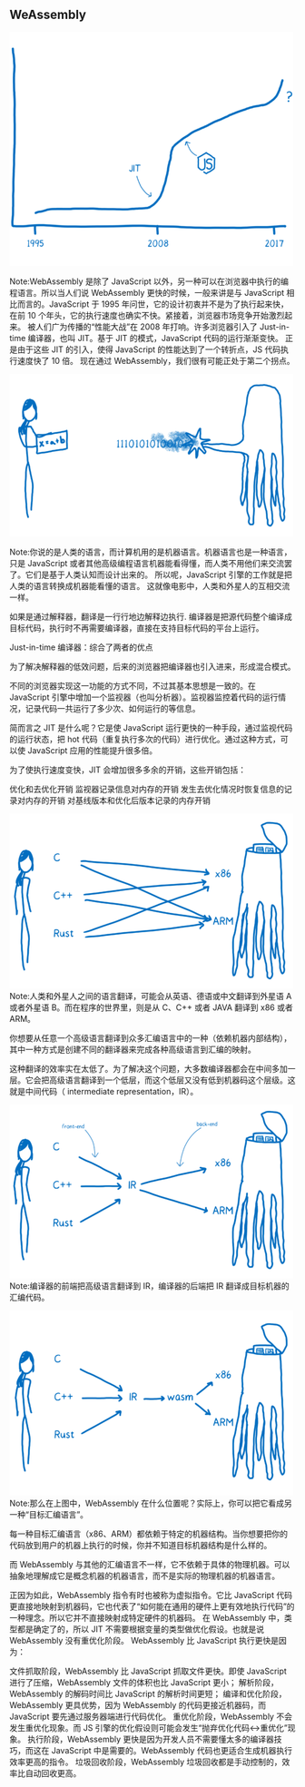 ## WeAssembly

![wasm](/images/nodejs8/wasm1.png)

Note:WebAssembly 是除了 JavaScript 以外，另一种可以在浏览器中执行的编程语言。所以当人们说 WebAssembly 更快的时候，一般来讲是与 JavaScript 相比而言的。JavaScript 于 1995 年问世，它的设计初衷并不是为了执行起来快，在前 10 个年头，它的执行速度也确实不快。紧接着，浏览器市场竞争开始激烈起来。
被人们广为传播的“性能大战”在 2008 年打响。许多浏览器引入了 Just-in-time 编译器，也叫 JIT。基于 JIT 的模式，JavaScript 代码的运行渐渐变快。
正是由于这些 JIT 的引入，使得 JavaScript 的性能达到了一个转折点，JS 代码执行速度快了 10 倍。
现在通过 WebAssembly，我们很有可能正处于第二个拐点。


![wasm](/images/nodejs8/wasm2.png)

Note:你说的是人类的语言，而计算机用的是机器语言。机器语言也是一种语言，只是 JavaScript 或者其他高级编程语言机器能看得懂，而人类不用他们来交流罢了。它们是基于人类认知而设计出来的。
所以呢，JavaScript 引擎的工作就是把人类的语言转换成机器能看懂的语言。
这就像电影中，人类和外星人的互相交流一样。

如果是通过解释器，翻译是一行行地边解释边执行.
编译器是把源代码整个编译成目标代码，执行时不再需要编译器，直接在支持目标代码的平台上运行。

Just-in-time 编译器：综合了两者的优点

为了解决解释器的低效问题，后来的浏览器把编译器也引入进来，形成混合模式。

不同的浏览器实现这一功能的方式不同，不过其基本思想是一致的。在 JavaScript 引擎中增加一个监视器（也叫分析器）。监视器监控着代码的运行情况，记录代码一共运行了多少次、如何运行的等信息。

简而言之 JIT 是什么呢？它是使 JavaScript 运行更快的一种手段，通过监视代码的运行状态，把 hot 代码（重复执行多次的代码）进行优化。通过这种方式，可以使 JavaScript 应用的性能提升很多倍。

为了使执行速度变快，JIT 会增加很多多余的开销，这些开销包括：

优化和去优化开销
监视器记录信息对内存的开销
发生去优化情况时恢复信息的记录对内存的开销
对基线版本和优化后版本记录的内存开销


![wasm](/images/nodejs8/wasm3.png)
Note:人类和外星人之间的语言翻译，可能会从英语、德语或中文翻译到外星语 A 或者外星语 B。而在程序的世界里，则是从 C、C++ 或者 JAVA 翻译到 x86 或者 ARM。

你想要从任意一个高级语言翻译到众多汇编语言中的一种（依赖机器内部结构），其中一种方式是创建不同的翻译器来完成各种高级语言到汇编的映射。

这种翻译的效率实在太低了。为了解决这个问题，大多数编译器都会在中间多加一层。它会把高级语言翻译到一个低层，而这个低层又没有低到机器码这个层级。这就是中间代码（ intermediate representation，IR）。


![wasm](/images/nodejs8/wasm4.png)
Note:编译器的前端把高级语言翻译到 IR，编译器的后端把 IR 翻译成目标机器的汇编代码。


![wasm](/images/nodejs8/wasm5.png)
Note:那么在上图中，WebAssembly 在什么位置呢？实际上，你可以把它看成另一种“目标汇编语言”。

每一种目标汇编语言（x86、ARM）都依赖于特定的机器结构。当你想要把你的代码放到用户的机器上执行的时候，你并不知道目标机器结构是什么样的。

而 WebAssembly 与其他的汇编语言不一样，它不依赖于具体的物理机器。可以抽象地理解成它是概念机器的机器语言，而不是实际的物理机器的机器语言。

正因为如此，WebAssembly 指令有时也被称为虚拟指令。它比 JavaScript 代码更直接地映射到机器码，它也代表了“如何能在通用的硬件上更有效地执行代码”的一种理念。所以它并不直接映射成特定硬件的机器码。
在 WebAssembly 中，类型都是确定了的，所以 JIT 不需要根据变量的类型做优化假设。也就是说 WebAssembly 没有重优化阶段。
WebAssembly 比 JavaScript 执行更快是因为：

文件抓取阶段，WebAssembly 比 JavaScript 抓取文件更快。即使 JavaScript 进行了压缩，WebAssembly 文件的体积也比 JavaScript 更小；
解析阶段，WebAssembly 的解码时间比 JavaScript 的解析时间更短；
编译和优化阶段，WebAssembly 更具优势，因为 WebAssembly 的代码更接近机器码，而 JavaScript 要先通过服务器端进行代码优化。
重优化阶段，WebAssembly 不会发生重优化现象。而 JS 引擎的优化假设则可能会发生“抛弃优化代码<->重优化”现象。
执行阶段，WebAssembly 更快是因为开发人员不需要懂太多的编译器技巧，而这在 JavaScript 中是需要的。WebAssembly 代码也更适合生成机器执行效率更高的指令。
垃圾回收阶段，WebAssembly 垃圾回收都是手动控制的，效率比自动回收更高。

